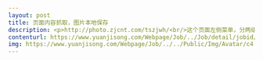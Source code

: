 ```yaml
---                
layout: post       
title: 页面内容抓取，图片本地保存           
description: <p>http://photo.zjcnt.com/tszjwh/<br/>这个页面左侧菜单，分两级，抓去页面右侧内容，图片及对应名称。<br/>图片保存本地，数据用 sqlite 存储。<br/>语言：php<br/> <br/>钱塘风物<br/> <br/>    民乐清音<br/>    评话书艺<br/>    剧种佳汇<br/>    江南舞韵<br/>    民谣古风<br/>    雕琢塑绘<br/>    百工匠意<br/>    传统医药<br/>    游艺竞技<br/>    民俗奇观<br/> <br/>人文化成<br/> <br/>    艺术大师<br/>    文人名士<br/>    经世之师<br/>    学术大家<br/> <br/>意匠天工<br/> <br/>    院团荟萃<br/>    剧院生辉<br/>    群文聚艺<br/>    书海览胜<br/>    名居故地<br/>    博物集成<br/> <br/>胜迹寻踪<br/> <br/>    文化村镇<br/>    文化名城<br/>    革命遗址<br/>    水道桥堤<br/>    村落居民<br/>    书院书楼<br/>    市政坊肆<br/>    窑址矿址<br/>    造像石刻<br/>    伽蓝佛塔<br/>    陵祠墓葬<br/>    旧墙古城<br/>    文化遗址</p>     
contenturl: https://www.yuanjisong.com/Webpage/Job/../Job/detail/jobid/101473      
img: https://www.yuanjisong.com/Webpage/Job/../../Public/Img/Avatar/c4.jpg             
---                 
```

